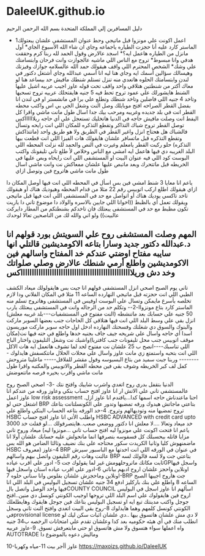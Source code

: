 # DaleelUK.github.io
دليل المسافرين إلي المملكة المتحدة
بسم الله الرحمن الرحيم

* 1اعمل اكونت علي مونزوا قبل ماتيجي وحط عنوان المستشفى علشان يبعتولك الماستر كارد عليه
أنا حجزت الطياره ياجماعه وجاي ان شاء الله الأسبوع الجاي* 
أول مانزل من الطياره هاعمل ايه؟* 
اسجد عالارض وقول الحمد لله ربنا كرم وحققت هدفي وانا مبسوط* 
تروح مع الناس اللي ماشيه عالجوازت وانت فرحان وابتسامتك علي وشك* 
الشخص المحترم اللي واقف هيقولك حمد الله عالسلامه
جوازك وفيزتك وهيسالك سؤالين أسمك ايه وجاي هنا ليه
انا أسمي عبدالله وجاي أشتغل دكتور في لندن
وابتسامتك الحلوه
هاتعدي منه تنزل تستلم شنطك
مافيش حد بيساعد هنا
لو معاك أكتر من شنطتين هتلاقي واحد واقف تحت قوله عاوز اجيب عربيه اشيل عليها الشنط
هايشورلك علي عمود تروح تحط فيه 5 جنيه هايفتحلك عربيه تروح تسحبها وتاخد 4 جنيه اللي فاضلين
وتاخد شنطك وتطلع علي برا
في مانشستر او في لندن انا بفضل القطر الصراحه
افتح موبايلك وصل النت وشغل الجي بي اس واكتب محطه القطر
انت في بلد جديده وغريبه ومرحب بيك جدا اسال طول مانت ماشي واقرا كل اليفط
انت وصلت مافيش حاجه في الدنيا هاتخليك تستعجل علي أي حاجه ريلااااااكس
توصل القطر تروح شباك التذاكر وتقطع التذكره للمكان اللي انت رايحه وتسأل فالشباك هل هحتاج انزل واغير القطر في الطريق ولا
هو طريق واحد
(ماتتذاكش وتقطع التذكره قبل ماتسافر علشان هايقولك هات الفيزا اللي انت قطعت بيها التذكره)
حلو ركبت القطر يامعلم وغيرت في النص والحمد لله نزلت المحطه اللي البلد الغريبه دي فيها هاعمل ايه
امشي مع الناس وخلاص
لأ طلع تاني تليفونك واكتب البوست كود اللي فيه عنوان البيت او المستشفى اللي انت رايحاه وبص عليها في الخريطه قبل ماتتحرك
وبعد ماتبص عليها علشان ممعاكش نت وانت ماشي
اسال طول مانت ماشي هاتروح فين وتوصل ازاي



ياعم انا معايا 3 شنط امشي فين بس
اسأل في المحطه اللي انت فيها أوصل المكان دا ازاي
هيقولك اطلع اركب اتوبيس رقم 22 مثلا من قدام المحطه وهيوديك هناك
أو هيقولك تاخد تاكسي يوديك هناك
أو اتواصل مع حد في المستشفى اللي انت فيها قبل ماتيجي ويقولك تعمل أي بالظبط
((اخوانا اللي جايين بالاسره والولاد دا موضوع تاني دا ياريت تكون مظبط مع حد في المستشفى يبعتلك فان تاخدكم بشنطتكم من
المطار دايركت عالبيت))
ولو اني والله لك من الناصحين تعالا لوحدك


المهم
وصلت المستشفى
روح علي السويتش بورد قولهم انا د.عبدالله دكتور جديد وسارا بتاعه الاكومديشين قالتلي انها سايبه مفتاح اوضتي عندكم
خد المفتاح واسالهم فين الاكومديشين
واطلع أرمي شنطك عالارض
وصلي صلواتك وخد دش وريلااااااااااااااااااااااااااااااااااااااااااااااااااكس
---------------

تاني يوم الصبح اصحي انزل المستشفى قولهم انا جيت بس
هايقولولك ميعاد الكشف الطبي اللي انت حجزته قبل ماتيجي النهارده الساعه 11 مثلا في المكان الفلاني ودا لازم تخلصه بأسرع مايمكن
وتسال علي البوست اوفيس في المستشفى وهاتروح تسلم منه الماستر كارد بتاع مونزواا-2--
وتكلم حد من الرجاله وانت في المستشفى يبعتلك يارب 50 جنيه علي حسابك بعد ماتنشطه
(النت مفتوح في المستشفيات---بلد غريبه معلش)
انزل بقي علي وسط البلد اللي انت فيها
هتلاقي كل الحاجات جنب بعضها السوبر ماركت والبنوك والسوق
دي شغلتك وفسحتك النهارده
ادخل اول حاجه سوبر ماركت موريسون اسدا أي حاجه واسال علي شريحه جيف جاف بجنيه
خدها واطلع في حته فيها نت(مكان موقف اتوبيس جنب محل تليفونات جنب كافتريا)واشبك نت وشغل التليفون
واختار الباج اللي تناسبك----انصح ب 25 علشان نت مفتوح لحد لما تشوف هاتعمل ايه
هات الاكل اللي انت بتحبه واستمتع زي مانت عاوز واسال علي محلات الحلال ماتتكسفش هايدلوك
--------- وربنا جبت سميد من بتاع البسبوسه وفول مقشر للفلافل-----
ماعلينا
متروحش كمل لف كبر الخريطه وشوف بقي فين محطه القطر والاتوبيس والمكتبه واقرا طول مانت ماشي واقرب بحيره
فرصه ماتتعوضش



الدنيا بتقفل بدري روح اتغدي واشرب شاييك
وافتح نتك
-3- اصحي الصبح روح عالمستشفي تاني علي الاتش ار
انا عاوز افتح حساب بنكي وعاوز ورقه من عندكم
انا عاوز اعمل low risk assessment .احنا ماعندناش حاجه اسمها كدا...يافندم انا عاوز ازل اشتغل حتي لو BRP بتاعتي ماجاتش
هيدوك ورقه تمضيها وتدور علي الكونسلتانت بتاعك تروح تمضيها منه وتوديهالهم وتروح.
4-خد الورقه بتاعه الحساب البنكي واطلع علي HSBC
واطلب الأتي انا عاوز افتح حساب HSBC ADVANCED
with credit card upto 3000
خد ميعاد وتعالا ....لا معلش انا دكتور ووضعي صعب..هايتصرفولك ...لو قفلت خد ميعاد وروح تاني
(ياعم انا فتحت اكونت علي مونزوا ليه افتح حساب تاني ...مونزوا ليه مزايا قاتله بيحسبلك كل فسفوسه بتصرفها انما ماتحولش عليه
حسابك علشان أولا انا ماضمنهوش كليا وثانيا الكريدت سكور محتاجه علي بنك نضيف وثالثا الضامن هو الله بس HSBC معروف)
4-عاوز BRP
في عنوان في الورقه اللي انت اخدتها مع الباسبور سيرش عالنت وهات رقم التليفون واتصل بيهم واسالهم BRP بتاعتي جت ولا لسه
قالولك لسه ثابت مكانك ماتروحلهومش غير لما يقولوك جت
5- ادور علي اقرب عيادهGPواسجل فيها اونلاين واحجز علشان اروح ادبهم بياناتي
6-ادور علي اقرب عياده اسنان واسجل فيها اونلاين وماحجزش علشان بفلوس وانا سناني حلوه
7-BRP جت هاروح اجيبها الصبح الساعه 8 واطلع علي بنك باركليز ادفع 34 جنيه علشان تسجيل البوليس في البلد اللي انا فيها
واخد الوصل واتصل بالCOUNTY COUNCIL اسألهم انا عاوز اسجل في البوليس اروح فين هايقولوك علي اسم البلد اللي تروحها
اوجيب الكونتي كونسل دي منين..افتح جوجل واكتب مدينتك تبع ايه او تسجيل البوليس بتاعك فين جوجل هايقوك وهايطلعلك الكونتي
كونسل كلمهم وهما هايدلوك
8-روح بقي البيت اتغدي وافتح النت تاني وسجل فيprovisional license لا دي مش علشان هاتسوق بيها ..دي علشان اثبات سكن
ليك لو انطلب منك في أي هيئه حكوميه بعد كدا وعلشان تقدم علي امتحانات الرخصه ب34 جنيه
واه اعملها سواء هتسوق ولا مش هاتسوق او حتي مابتعرفش تسوق.
9-عاوز عربيه AUTOTRADE وماليش دعوه بالموضوع دا

10-عاوز أأجر بيت
11-مياه وكهربا
https://maxoizs.github.io/DaleelUK

